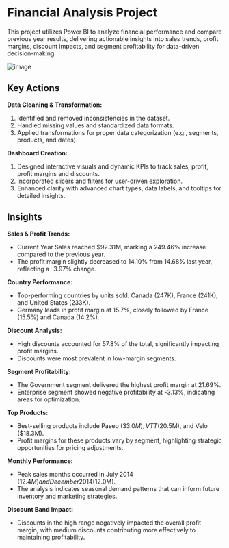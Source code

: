 # Financial Analysis Project

This project utilizes Power BI to analyze financial performance and compare previous year results, delivering actionable insights into sales trends, profit margins, discount impacts, and segment profitability for data-driven decision-making.

![image](https://github.com/user-attachments/assets/2f9878c3-42a8-4747-8c8f-a9f8c019047e)


## Key Actions
**Data Cleaning & Transformation:**
1. Identified and removed inconsistencies in the dataset.
2. Handled missing values and standardized data formats.
3. Applied transformations for proper data categorization (e.g., segments, products, and dates).

**Dashboard Creation:**
1. Designed interactive visuals and dynamic KPIs to track sales, profit, profit margins and discounts.
2. Incorporated slicers and filters for user-driven exploration.
3. Enhanced clarity with advanced chart types, data labels, and tooltips for detailed insights.

## Insights

**Sales & Profit Trends:**
- Current Year Sales reached $92.31M, marking a 249.46% increase compared to the previous year.
- The profit margin slightly decreased to 14.10% from 14.68% last year, reflecting a -3.97% change.

**Country Performance:**
- Top-performing countries by units sold: Canada (247K), France (241K), and United States (233K).
- Germany leads in profit margin at 15.7%, closely followed by France (15.5%) and Canada (14.2%).

**Discount Analysis:**
- High discounts accounted for 57.8% of the total, significantly impacting profit margins.
- Discounts were most prevalent in low-margin segments.

**Segment Profitability:**
- The Government segment delivered the highest profit margin at 21.69%.
- Enterprise segment showed negative profitability at -3.13%, indicating areas for optimization.

**Top Products:**
- Best-selling products include Paseo ($33.0M), VTT ($20.5M), and Velo ($18.3M).
- Profit margins for these products vary by segment, highlighting strategic opportunities for pricing adjustments.

**Monthly Performance:**
- Peak sales months occurred in July 2014 ($12.4M) and December 2014 ($12.0M).
- The analysis indicates seasonal demand patterns that can inform future inventory and marketing strategies.

**Discount Band Impact:**
- Discounts in the high range negatively impacted the overall profit margin, with medium discounts contributing more effectively to maintaining profitability.
